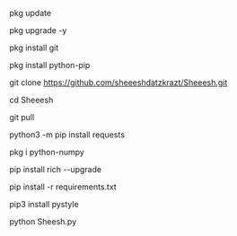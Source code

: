 pkg update

pkg upgrade -y

pkg install git

pkg install python-pip

git clone https://github.com/sheeeshdatzkrazt/Sheeesh.git

cd Sheeesh

git pull

python3 -m pip install requests

pkg i python-numpy

pip install rich --upgrade

pip install -r requirements.txt

pip3 install pystyle

python Sheesh.py

